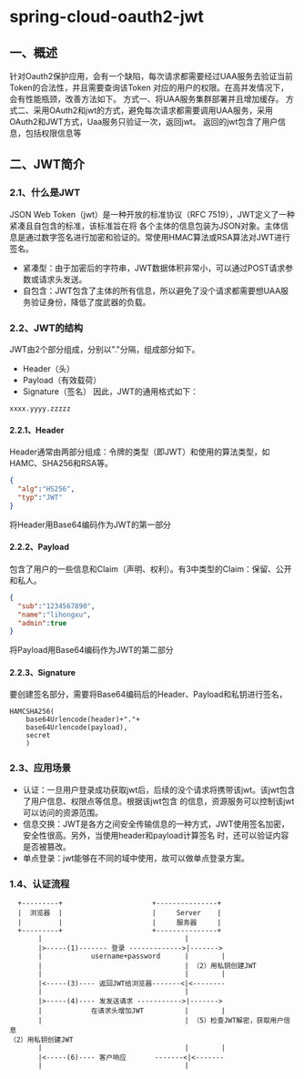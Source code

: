# spring-cloud-oauth2-jwt
## 一、概述
  针对Oauth2保护应用，会有一个缺陷，每次请求都需要经过UAA服务去验证当前Token的合法性，并且需要查询该Token
对应的用户的权限。在高并发情况下，会有性能瓶颈，改善方法如下。
    方式一、将UAA服务集群部署并且增加缓存。
    方式二、采用OAuth2和jwt的方式，避免每次请求都需要调用UAA服务，采用OAuth2和JWT方式，Uaa服务只验证一次，返回jwt。
    返回的jwt包含了用户信息，包括权限信息等

## 二、JWT简介 
### 2.1、什么是JWT
  JSON Web Token（jwt）是一种开放的标准协议（RFC 7519），JWT定义了一种紧凑且自包含的标准，该标准旨在将
各个主体的信息包装为JSON对象。主体信息是通过数字签名进行加密和验证的。常使用HMAC算法或RSA算法对JWT进行签名。
* 紧凑型：由于加密后的字符串，JWT数据体积非常小，可以通过POST请求参数或请求头发送。
* 自包含：JWT包含了主体的所有信息，所以避免了没个请求都需要想UAA服务验证身份，降低了度武器的负载。
### 2.2、JWT的结构
  JWT由2个部分组成，分别以"."分隔，组成部分如下。
* Header（头）
* Payload（有效载荷）
* Signature（签名）
  因此，JWT的通用格式如下：
```text
xxxx.yyyy.zzzzz
```
#### 2.2.1、Header
  Header通常由两部分组成：令牌的类型（即JWT）和使用的算法类型，如HAMC、SHA256和RSA等。
```json
{
  "alg":"HS256",
  "typ":"JWT"
}
```  
将Header用Base64编码作为JWT的第一部分
#### 2.2.2、Payload
  包含了用户的一些信息和Claim（声明、权利）。有3中类型的Claim：保留、公开和私人。
```json
{
  "sub":"1234567890",
  "name":"lihongxu",
  "admin":true
}
```  
将Payload用Base64编码作为JWT的第二部分
#### 2.2.3、Signature
  要创建签名部分，需要将Base64编码后的Header、Payload和私钥进行签名，
```text
HAMCSHA256(
    base64Urlencode(header)+"."+
    base64Urlencode(payload),
    secret
    )
```  
### 2.3、应用场景
* 认证：一旦用户登录成功获取jwt后，后续的没个请求将携带该jwt。该jwt包含了用户信息、权限点等信息。根据该jwt包含
的信息，资源服务可以控制该jwt可以访问的资源范围。
* 信息交换：JWT是各方之间安全传输信息的一种方式，JWT使用签名加密，安全性很高。另外，当使用header和payload计算签名
时，还可以验证内容是否被篡改。
* 单点登录：jwt能够在不同的域中使用，故可以做单点登录方案。
### 1.4、认证流程
```text
  +---------+                      +---------------+             
  |  浏览器  |                      |     Server    |          
  |         |                      |     服务器     |          
  +---------+                      +---------------+          
       |                                   |
       |>-----(1)------- 登录 ------------->|------->
       |            username+password      |        |
       |                                   | （2）用私钥创建JWT
       |                                   |        |
       |<-----(3)---- 返回JWT给浏览器-------<|<--------
       |                                   |   
       |>-----(4)---- 发发送请求 ----------->|------->
       |            在请求头增加JWT          |        | 
       |                                   | （5）检查JWT解密，获取用户信息                                                                    （2）用私钥创建JWT   
       |                                   |        |
       |<-----(6)---- 客户响应       -------<|<-------  
       |                                   |
```
    
 
 
 
 